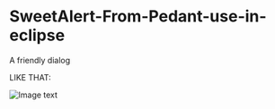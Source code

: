 # SweetAlert-From-Pedant-use-in-eclipse
A friendly dialog

LIKE THAT:

![Image text](http://raw.github.com/xemenes@sina.com/repository/master/SweetAlert-From-Pedant-use-in-eclipse/play_progress.gif)
